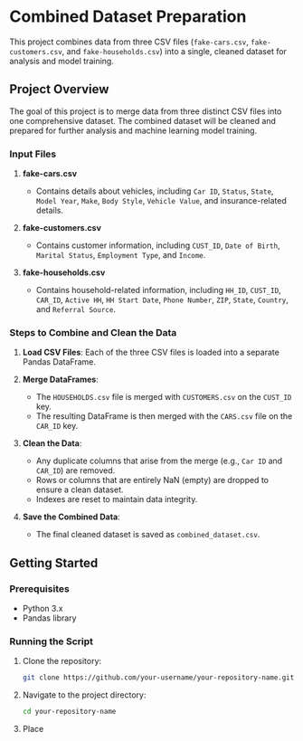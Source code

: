 # Combined Dataset Preparation

This project combines data from three CSV files (`fake-cars.csv`, `fake-customers.csv`, and `fake-households.csv`) into a single, cleaned dataset for analysis and model training.

## Project Overview

The goal of this project is to merge data from three distinct CSV files into one comprehensive dataset. The combined dataset will be cleaned and prepared for further analysis and machine learning model training.

### Input Files

1. **fake-cars.csv**
   - Contains details about vehicles, including `Car ID`, `Status`, `State`, `Model Year`, `Make`, `Body Style`, `Vehicle Value`, and insurance-related details.

2. **fake-customers.csv**
   - Contains customer information, including `CUST_ID`, `Date of Birth`, `Marital Status`, `Employment Type`, and `Income`.

3. **fake-households.csv**
   - Contains household-related information, including `HH_ID`, `CUST_ID`, `CAR_ID`, `Active HH`, `HH Start Date`, `Phone Number`, `ZIP`, `State`, `Country`, and `Referral Source`.

### Steps to Combine and Clean the Data

1. **Load CSV Files**: Each of the three CSV files is loaded into a separate Pandas DataFrame.

2. **Merge DataFrames**:
   - The `HOUSEHOLDS.csv` file is merged with `CUSTOMERS.csv` on the `CUST_ID` key.
   - The resulting DataFrame is then merged with the `CARS.csv` file on the `CAR_ID` key.

3. **Clean the Data**:
   - Any duplicate columns that arise from the merge (e.g., `Car ID` and `CAR_ID`) are removed.
   - Rows or columns that are entirely NaN (empty) are dropped to ensure a clean dataset.
   - Indexes are reset to maintain data integrity.

4. **Save the Combined Data**:
   - The final cleaned dataset is saved as `combined_dataset.csv`.

## Getting Started

### Prerequisites

- Python 3.x
- Pandas library

### Running the Script

1. Clone the repository:
    ```bash
    git clone https://github.com/your-username/your-repository-name.git
    ```
   
2. Navigate to the project directory:
    ```bash
    cd your-repository-name
    ```

3. Place 


